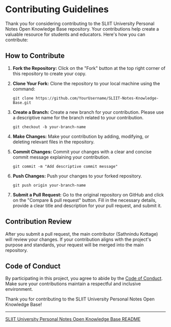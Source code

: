# Contributing Guidelines

Thank you for considering contributing to the SLIIT University Personal Notes Open Knowledge Base repository. Your contributions help create a valuable resource for students and educators. Here's how you can contribute:

## How to Contribute

1. **Fork the Repository:** Click on the "Fork" button at the top right corner of this repository to create your copy.

2. **Clone Your Fork:** Clone the repository to your local machine using the command:

    ```shell
    git clone https://github.com/YourUsername/SLIIT-Notes-Knowledge-Base.git
    ```

3. **Create a Branch:** Create a new branch for your contribution. Please use a descriptive name for the branch related to your contribution.

    ```shell
    git checkout -b your-branch-name
    ```

4. **Make Changes:** Make your contribution by adding, modifying, or deleting relevant files in the repository.

5. **Commit Changes:** Commit your changes with a clear and concise commit message explaining your contribution.

    ```shell
    git commit -m "Add descriptive commit message"
    ```

6. **Push Changes:** Push your changes to your forked repository.

    ```shell
    git push origin your-branch-name
    ```

7. **Submit a Pull Request:** Go to the original repository on GitHub and click on the "Compare & pull request" button. Fill in the necessary details, provide a clear title and description for your pull request, and submit it.

## Contribution Review

After you submit a pull request, the main contributor (Sathnindu Kottage) will review your changes. If your contribution aligns with the project's purpose and standards, your request will be merged into the main repository.

## Code of Conduct

By participating in this project, you agree to abide by the [Code of Conduct](CODE_OF_CONDUCT.md). Make sure your contributions maintain a respectful and inclusive environment.

Thank you for contributing to the SLIIT University Personal Notes Open Knowledge Base!

---
[SLIIT University Personal Notes Open Knowledge Base README](README.md)
